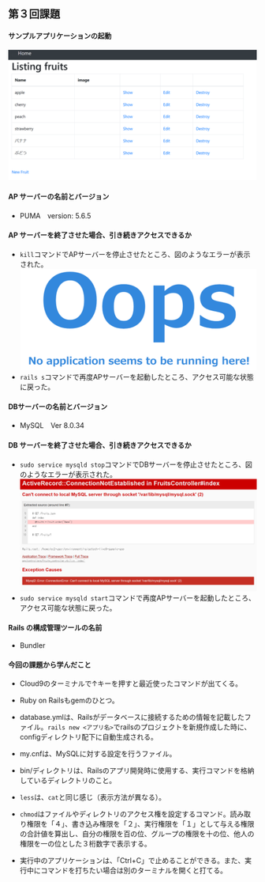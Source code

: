 ## 第３回課題 
#### サンプルアプリケーションの起動
![起動](/Image/lecture03/lecture03_1.png)

#### AP サーバーの名前とバージョン
- PUMA　version: 5.6.5

#### AP サーバーを終了させた場合、引き続きアクセスできるか
- `kill`コマンドでAPサーバーを停止させたところ、図のようなエラーが表示された。
![APサーバーの停止](/Image/lecture03/lecture03_2.png)
- `rails s`コマンドで再度APサーバーを起動したところ、アクセス可能な状態に戻った。

#### DBサーバーの名前とバージョン
- MySQL　Ver 8.0.34

#### DB サーバーを終了させた場合、引き続きアクセスできるか
- `sudo service mysqld stop`コマンドでDBサーバーを停止させたところ、図のようなエラーが表示された。
![DBサーバーの停止](/Image/lecture03/lecture03_3.png)
- `sudo service mysqld start`コマンドで再度APサーバーを起動したところ、アクセス可能な状態に戻った。

#### Rails の構成管理ツールの名前
- Bundler

#### 今回の課題から学んだこと
- Cloud9のターミナルで↑キーを押すと最近使ったコマンドが出てくる。
- Ruby on Railsもgemのひとつ。
- database.ymlは、Railsがデータベースに接続するための情報を記載したファイル。`rails new <アプリ名>`でrailsのプロジェクトを新規作成した時に、configディレクトリ配下に自動生成される。
- my.cnfは、MySQLに対する設定を行うファイル。
- bin/ディレクトリは、Railsのアプリ開発時に使用する、実行コマンドを格納しているディレクトリのこと。
- `less`は、`cat`と同じ感じ（表示方法が異なる）。
- `chmod`はファイルやディレクトリのアクセス権を設定するコマンド。読み取り権限を「４」、書き込み権限を「２」、実行権限を「１」として与える権限の合計値を算出し、自分の権限を百の位、グループの権限を十の位、他人の権限を一の位とした３桁数字で表示する。

- 実行中のアプリケーションは、「Ctrl+C」で止めることができる。また、実行中にコマンドを打ちたい場合は別のターミナルを開くと打てる。